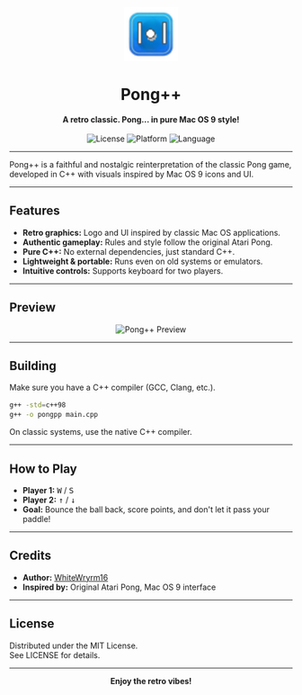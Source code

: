 <p align="center">
  <img src="./assets/logo.png" width="96" alt="Pong++ Logo"/>
</p>

<h1 align="center">Pong++</h1>

<p align="center">
  <b>A retro classic. Pong… in pure Mac OS 9 style!</b>
  <br>
  <br>
  <img src="https://img.shields.io/badge/License-MIT-blue" alt="License"/>
  <img src="https://img.shields.io/badge/Platform-Mac_OS_9-blue" alt="Platform"/>
  <img src="https://img.shields.io/badge/Language-C++-blue" alt="Language"/>
  
</p>

---

Pong++ is a faithful and nostalgic reinterpretation of the classic Pong game, developed in C++ with visuals inspired by Mac OS 9 icons and UI.

---

## Features

- **Retro graphics:** Logo and UI inspired by classic Mac OS applications.
- **Authentic gameplay:** Rules and style follow the original Atari Pong.
- **Pure C++:** No external dependencies, just standard C++.
- **Lightweight & portable:** Runs even on old systems or emulators.
- **Intuitive controls:** Supports keyboard for two players.

---

## Preview

<p align="center">
  <img src="" width="48" alt="Pong++ Preview"/>
</p>

---

## Building

Make sure you have a C++ compiler (GCC, Clang, etc.).

```sh
g++ -std=c++98
g++ -o pongpp main.cpp
```

On classic systems, use the native C++ compiler.

---

## How to Play

- **Player 1:** <kbd>W</kbd> / <kbd>S</kbd>
- **Player 2:** <kbd>↑</kbd> / <kbd>↓</kbd>
- **Goal:** Bounce the ball back, score points, and don't let it pass your paddle!

---

## Credits

- **Author:** [WhiteWryrm16](https://github.com/WhiteWryrm16)
- **Inspired by:** Original Atari Pong, Mac OS 9 interface

---

## License

Distributed under the MIT License.  
See LICENSE for details.

---

<p align="center">
  <b>Enjoy the retro vibes!</b>
</p>
